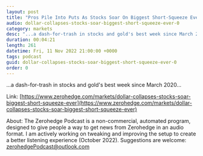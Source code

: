```yaml
---
layout: post
title: "Pros Pile Into Puts As Stocks Soar On Biggest Short-Squeeze Ever"
audio: dollar-collapses-stocks-soar-biggest-short-squeeze-ever-0
category: markets
desc: "...a dash-for-trash in stocks and gold's best week since March 2020..."
duration: 00:04:21
length: 261
datetime: Fri, 11 Nov 2022 21:00:00 +0000
tags: podcast
guid: dollar-collapses-stocks-soar-biggest-short-squeeze-ever-0
order: 0
---
```

...a dash-for-trash in stocks and gold's best week since March 2020...

Link: [https://www.zerohedge.com/markets/dollar-collapses-stocks-soar-biggest-short-squeeze-ever](https://www.zerohedge.com/markets/dollar-collapses-stocks-soar-biggest-short-squeeze-ever)

About: The Zerohedge Podcast is a non-commercial, automated program, designed to give people a way to get news from Zerohedge in an audio format.  I am actively working on tweaking and improving the setup to create a better listening experience (October 2022).  Suggestions are welcome: [zerohedgePodcast@outlook.com](mailto:zerohedgePodcast@outlook.com)
